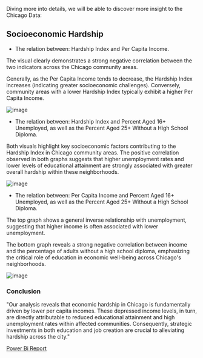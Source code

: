 
Diving more into details, we will be able to discover more insight to the Chicago Data:

## Socioeconomic Hardship

- The relation between: Hardship Index and Per Capita Income.

The visual clearly demonstrates a strong negative correlation between the two indicators across the Chicago community areas.

Generally, as the Per Capita Income tends to decrease, the Hardship Index increases (indicating greater socioeconomic challenges). Conversely, community areas with a lower Hardship Index typically exhibit a higher Per Capita Income.

![image](https://github.com/user-attachments/assets/c190628d-326b-47e4-ab0d-032c9947830b)

- The relation between: Hardship Index and Percent Aged 16+ Unemployed, as well as the Percent Aged 25+ Without a High School Diploma.

Both visuals highlight key socioeconomic factors contributing to the Hardship Index in Chicago community areas. The positive correlation observed in both graphs suggests that higher unemployment rates and lower levels of educational attainment are strongly associated with greater overall hardship within these neighborhoods. 

![image](https://github.com/user-attachments/assets/c0017c31-26ec-4639-b047-829b10db58d8)

- The relation between: Per Capita Income and Percent Aged 16+ Unemployed, as well as the Percent Aged 25+ Without a High School Diploma.

The top graph shows a general inverse relationship with unemployment, suggesting that higher income is often associated with lower unemployment.

The bottom graph reveals a strong negative correlation between income and the percentage of adults without a high school diploma, emphasizing the critical role of education in economic well-being across Chicago's neighborhoods. 

![image](https://github.com/user-attachments/assets/420f0bbb-4fa6-4e0d-9f44-b988d607ce92)


### Conclusion

"Our analysis reveals that economic hardship in Chicago is fundamentally driven by lower per capita incomes. These depressed income levels, in turn, are directly attributable to reduced educational attainment and high unemployment rates within affected communities. Consequently, strategic investments in both education and job creation are crucial to alleviating hardship across the city."

[Power Bi Report](https://drive.google.com/file/d/1ZBA72G778v-jy2iNMbJXDUE1irSPFoXU/view?usp=drive_link)




